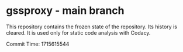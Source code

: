 # gssproxy - main branch

This repository contains the frozen state of the repository.
Its history is cleared. It is used only for static code
analysis with Codacy.

Commit Time: 1715615544